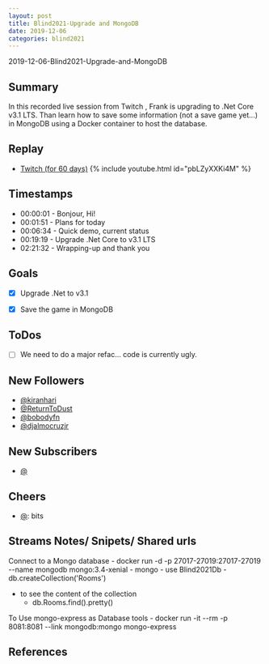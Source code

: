 ```yaml
---
layout: post
title: Blind2021-Upgrade and MongoDB
date: 2019-12-06
categories: blind2021
---
```


2019-12-06-Blind2021-Upgrade-and-MongoDB

## Summary

In this recorded live session from Twitch , Frank is upgrading to .Net Core v3.1 LTS. Than learn how to save some information (not a save game yet...) in MongoDB using a Docker container to host the database.

## Replay


- [Twitch (for 60 days)](https://www.twitch.tv/videos/517821028)
{% include youtube.html id="pbLZyXXKi4M" %}
<br/><!--more-->


## Timestamps


- 00:00:01 - Bonjour, Hi!
- 00:01:51 - Plans for today
- 00:06:34 - Quick demo, current status
- 00:19:19 - Upgrade .Net Core to v3.1 LTS
- 02:21:32 - Wrapping-up and thank you 


Goals
-----

- [X] Upgrade .Net to v3.1
- [X] Save the game in MongoDB


ToDos
-----
- [ ] We need to do a major refac... code is currently ugly.


New Followers
-------------

- [@kiranhari](https://www.twitch.tv/kiranhari)
- [@ReturnToDust](https://www.twitch.tv/ReturnToDust)
- [@bobodyfn](https://www.twitch.tv/bobodyfn)
- [@djalmocruzjr](https://www.twitch.tv/djalmocruzjr)

New Subscribers
---------------

- [@](https://www.twitch.tv/)



Cheers
------

- [@](https://www.twitch.tv/):  bits



Streams Notes/ Snipets/ Shared urls
-----------------------------------

Connect to a Mongo database
    - docker run -d -p 27017-27019:27017-27019 --name mongodb mongo:3.4-xenial
    - mongo
    - use Blind2021Db 
    - db.createCollection('Rooms') 

- to see the content of the collection
    - db.Rooms.find().pretty() 

To Use mongo-express as Database tools
    - docker run -it --rm -p 8081:8081 --link mongodb:mongo mongo-express


References
----------


